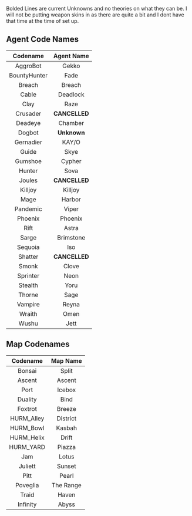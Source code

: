 Bolded Lines are current Unknowns and no theories on what they can be. I will not be putting weapon skins in as there are quite a bit and I dont have that time at the time of set up.

## Agent Code Names

|   Codename   |  Agent Name   |
| :----------: | :-----------: |
|   AggroBot   |     Gekko     |
| BountyHunter |     Fade      |
|    Breach    |    Breach     |
|    Cable     |   Deadlock    |
|     Clay     |     Raze      |
|   Crusader   | **CANCELLED** |
|   Deadeye    |    Chamber    |
|    Dogbot    |  **Unknown**  |
|  Gernadier   |     KAY/O     |
|    Guide     |     Skye      |
|   Gumshoe    |    Cypher     |
|    Hunter    |     Sova      |
|    Joules    | **CANCELLED** |
|   Killjoy    |    Killjoy    |
|     Mage     |    Harbor     |
|   Pandemic   |     Viper     |
|   Phoenix    |    Phoenix    |
|     Rift     |     Astra     |
|    Sarge     |   Brimstone   |
|   Sequoia    |      Iso      |
|   Shatter    | **CANCELLED** |
|    Smonk     |     Clove     |
|   Sprinter   |     Neon      |
|   Stealth    |     Yoru      |
|    Thorne    |     Sage      |
|   Vampire    |     Reyna     |
|    Wraith    |     Omen      |
|    Wushu     |     Jett      |

## Map Codenames

|  Codename  | Map Name  |
| :--------: | :-------: |
|   Bonsai   |   Split   |
|   Ascent   |  Ascent   |
|    Port    |  Icebox   |
|  Duality   |   Bind    |
|  Foxtrot   |  Breeze   |
| HURM_Alley | District  |
| HURM_Bowl  |  Kasbah   |
| HURM_Helix |   Drift   |
| HURM_YARD  |  Piazza   |
|    Jam     |   Lotus   |
|  Juliett   |  Sunset   |
|    Pitt    |   Pearl   |
|  Poveglia  | The Range |
|   Traid    |   Haven   |
|  Infinity  |   Abyss   |

